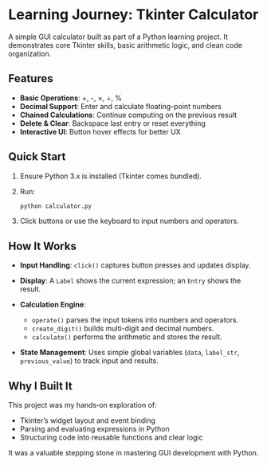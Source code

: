 # Learning Journey: Tkinter Calculator

A simple GUI calculator built as part of a Python learning project. It demonstrates core Tkinter skills, basic arithmetic logic, and clean code organization.

## Features

* **Basic Operations**: +, -, ×, ÷, %
* **Decimal Support**: Enter and calculate floating-point numbers
* **Chained Calculations**: Continue computing on the previous result
* **Delete & Clear**: Backspace last entry or reset everything
* **Interactive UI**: Button hover effects for better UX

## Quick Start

1. Ensure Python 3.x is installed (Tkinter comes bundled).
2. Run:

   ```bash
   python calculator.py
   ```
3. Click buttons or use the keyboard to input numbers and operators.

## How It Works

* **Input Handling**: `click()` captures button presses and updates display.
* **Display**: A `Label` shows the current expression; an `Entry` shows the result.
* **Calculation Engine**:

  * `operate()` parses the input tokens into numbers and operators.
  * `create_digit()` builds multi-digit and decimal numbers.
  * `calculate()` performs the arithmetic and stores the result.
* **State Management**: Uses simple global variables (`data`, `label_str`, `previous_value`) to track input and results.

## Why I Built It

This project was my hands‑on exploration of:

* Tkinter’s widget layout and event binding
* Parsing and evaluating expressions in Python
* Structuring code into reusable functions and clear logic

It was a valuable stepping stone in mastering GUI development with Python.
